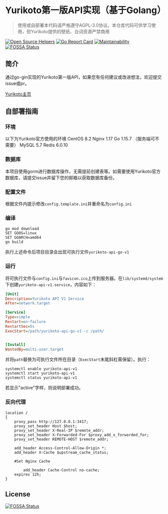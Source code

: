 # Yurikoto第一版API实现（基于Golang）

> 使用或自部署本代码请严格遵守AGPL-3.0协议。本仓库代码可供学习使用，但Yurikoto提供的壁纸、台词资源严禁商用

[![Open Source Helpers](https://www.codetriage.com/yurikoto/yurikoto-api-v1/badges/users.svg)](https://www.codetriage.com/yurikoto/yurikoto-api-v1) [![Go Report Card](https://goreportcard.com/badge/github.com/yurikoto/yurikoto-api-v1)](https://goreportcard.com/report/github.com/yurikoto/yurikoto-api-v1) [![Maintainability](https://api.codeclimate.com/v1/badges/1ef898f65c8c593baf49/maintainability)](https://codeclimate.com/github/yurikoto/yurikoto-api-v1/maintainability)
[![FOSSA Status](https://app.fossa.com/api/projects/git%2Bgithub.com%2Fyurikoto%2Fyurikoto-api-v1.svg?type=shield)](https://app.fossa.com/projects/git%2Bgithub.com%2Fyurikoto%2Fyurikoto-api-v1?ref=badge_shield)

## 简介

通过go-gin实现的Yurikoto第一版API，如果您有任何建议或改进想法，欢迎提交issue或pr。

[Yurikoto主页](https://yurikoto.com)

## 自部署指南

### 环境

以下为Yurikoto官方使用的环境
CentOS 8.2
Nginx 1.17
Go 1.15.7 （服务端可不需要）
MySQL 5.7
Redis 6.0.10

### 数据库

本项目使用gorm进行数据库操作，无需提前创建表等。如需要使用Yurikoto官方数据库，请提交issue并留下您的邮箱以获取数据库备份。

### 配置文件

根据文件内提示修改`config.template.ini`并重命名为`config.ini`

### 编译

```shell
go mod download
SET GOOS=linux
SET GOARCH=amd64
go build
```

执行上述命令后项目目录会出现可执行文件`yurikoto-api-go-v1`

### 运行

将可执行文件与`config.ini`与`favicon.ico`上传到服务器。在`lib/systemd/system`下创建`yurikoto-api-v1.service`，内容如下：

```ini
[Unit]
Description=Yurikoto API V1 Service
After=network.target

[Service]
Type=simple
Restart=on-failure
RestartSec=5s
ExecStart=/path/yurikoto-api-go-v1 -c /path/


[Install]
WantedBy=multi-user.target
```

并将`path`替换为可执行文件所在目录（`ExecStart`末尾斜杠需保留）。执行：

```shell
systemctl enable yurikoto-api-v1
systemctl start yurikoto-api-v1
systemctl status yurikoto-api-v1
```

若显示"active"字样，则说明部署成功。

### 反向代理
```nginx
location /
{
    proxy_pass http://127.0.0.1:3417;
    proxy_set_header Host $host;
    proxy_set_header X-Real-IP $remote_addr;
    proxy_set_header X-Forwarded-For $proxy_add_x_forwarded_for;
    proxy_set_header REMOTE-HOST $remote_addr;
    
    add_header Access-Control-Allow-Origin *;
    add_header X-Cache $upstream_cache_status;
    
    #Set Nginx Cache
    
    	add_header Cache-Control no-cache;
    expires 12h;
}
```

## License
[![FOSSA Status](https://app.fossa.com/api/projects/git%2Bgithub.com%2Fyurikoto%2Fyurikoto-api-v1.svg?type=large)](https://app.fossa.com/projects/git%2Bgithub.com%2Fyurikoto%2Fyurikoto-api-v1?ref=badge_large)